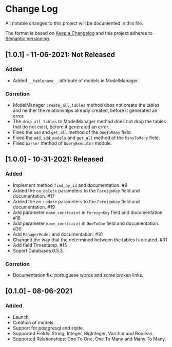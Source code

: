 # Change Log

All notable changes to this project will be documented in this file.

The format is based on [Keep a Changelog](http://keepachangelog.com/)
and this project adheres to [Semantic Versioning](http://semver.org/).

## [1.0.1] - 11-06-2021: Not Released

### Added
- Added `__tablename__` attribute of models in ModelManager.

### Corretion
- ModelManager `create_all_tables` method does not create the tables
and neither the relationships already created, before it generated an error.
- The `drop_all_tables` to ModelManager method does not drop the tables
that do not exist, before it generated an error.
- Fixed the `add` and `get_all` method of the `OneToMany` field.
- Fixed the `add`, `add_models` and `get_all` method of the `ManyToMany` field.
- Fixed `parser` method of `QueryExecutor` module.


## [1.0.0] - 10-31-2021: Released

### Added
- Implement method `find_by_id` and documentation. #9 
- Added the `on_delete` parameters to the `ForeignKey` field and documentation. #17
- Added the `on_update` parameters to the `ForeignKey` field and documentation. #19 
- Add parameter `name_constraint` in `ForeignKey` field and documentation. #18 
- Add parameter `name_constraint` in `OneToOne` field and documentation. #30 
- Add `ManagerModel` and documentation. #31 
- Changed the way that the determined between the tables is created. #31 
- Add field Timestamp. #15
- Suport Databases 0.5.3.

### Corretion
- Documentation fix: portuguese words and some broken links.

## [0.1.0] - 08-06-2021

### Added
- Launch.
- Creation of models.
- Support for postgresql and sqlite.
- Supported Fields: String, Integer, BigInteger, Varchar and Boolean.
- Supported Relationships: One To One, One To Many and Many To Many.